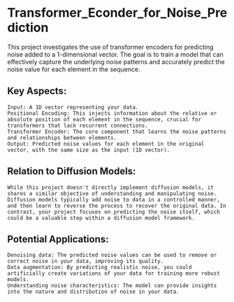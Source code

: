 # Transformer_Econder_for_Noise_Prediction
This project investigates the use of transformer encoders for predicting noise added to a 1-dimensional vector. The goal is to train a model that can effectively capture the underlying noise patterns and accurately predict the noise value for each element in the sequence.

## Key Aspects:

    Input: A 1D vector representing your data.
    Positional Encoding: This injects information about the relative or absolute position of each element in the sequence, crucial for transformers that lack recurrent connections.
    Transformer Encoder: The core component that learns the noise patterns and relationships between elements.
    Output: Predicted noise values for each element in the original vector, with the same size as the input (1D vector).

## Relation to Diffusion Models:

    While this project doesn't directly implement diffusion models, it shares a similar objective of understanding and manipulating noise.
    Diffusion models typically add noise to data in a controlled manner, and then learn to reverse the process to recover the original data. In contrast, your project focuses on predicting the noise itself, which could be a valuable step within a diffusion model framework.

## Potential Applications:

    Denoising data: The predicted noise values can be used to remove or correct noise in your data, improving its quality.
    Data augmentation: By predicting realistic noise, you could artificially create variations of your data for training more robust models.
    Understanding noise characteristics: The model can provide insights into the nature and distribution of noise in your data.
